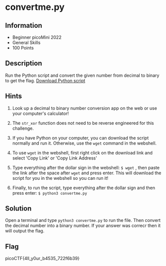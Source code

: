 # convertme.py

## Information

- Beginner picoMini 2022
- General Skills
- 100 Points

## Description

Run the Python script and convert the given number from decimal to binary to get the flag.
[Download Python script](https://artifacts.picoctf.net/c/24/convertme.py)

## Hints

1. Look up a decimal to binary number conversion app on the web or use your computer's calculator!

2. The `str_xor` function does not need to be reverse engineered for this challenge.

3. If you have Python on your computer, you can download the script normally and run it. Otherwise, use the `wget` command in the webshell.

4. To use `wget` in the webshell, first right click on the download link and select 'Copy Link' or 'Copy Link Address'

5. Type everything after the dollar sign in the webshell: `$ wget` , then paste the link after the space after `wget` and press enter. This will download the script for you in the webshell so you can run it!

6. Finally, to run the script, type everything after the dollar sign and then press enter: `$ python3 convertme.py`

## Solution

Open a terminal and type `python3 convertme.py` to run the file. Then convert the decimal number into a binary number. If your answer was correcr then it will output the flag.

## Flag

picoCTF{4ll_y0ur_b4535_722f6b39}
